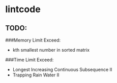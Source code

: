 # lintcode

## TODO:
###Memory Limit Exceed:
- kth smallest number in sorted matrix

###Time Limit Exceed:

- Longest Increasing Continuous Subsequence II
- Trapping Rain Water II
